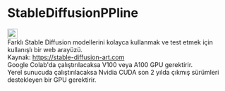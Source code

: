 # StableDiffusionPPline 
<a href="https://github.com/Zahkklm/StableDiffusionPPline/blob/main/SDmain.ipynb"><img src="https://colab.research.google.com/assets/colab-badge.svg" height=22.5></a> <br>
Farklı Stable Diffusion modellerini kolayca kullanmak ve test etmek için kullanışlı bir web arayüzü. <br>
Kaynak: https://stable-diffusion-art.com <br>
Google Colab'da çalıştırılacaksa V100 veya A100 GPU gerektirir. <br>
Yerel sunucuda çalıştırılacaksa Nvidia CUDA son 2 yılda çıkmış sürümleri destekleyen bir GPU gerektirir. 
